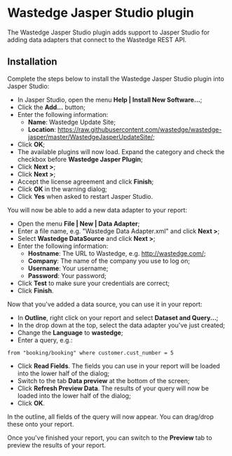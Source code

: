 # Wastedge Jasper Studio plugin

The Wastedge Jasper Studio plugin adds support to Jasper Studio for adding
data adapters that connect to the Wastedge REST API.

## Installation

Complete the steps below to install the Wastedge Jasper Studio plugin into
Jasper Studio:

* In Jasper Studio, open the menu **Help | Install New Software...**;
* Click the **Add...** button;
* Enter the following information:
  * **Name**: Wastedge Update Site;
  * **Location**: https://raw.githubusercontent.com/wastedge/wastedge-jasper/master/WastedgeJasperUpdateSite/;
* Click **OK**;
* The available plugins will now load. Expand the category and check the checkbox
  before **Wastedge Jasper Plugin**;
* Click **Next >**;
* Click **Next >**;
* Accept the license agreement and click **Finish**;
* Click **OK** in the warning dialog;
* Click **Yes** when asked to restart Jasper Studio.

You will now be able to add a new data adapter to your report:

* Open the menu **File | New | Data Adapter**;
* Enter a file name, e.g. "Wastedge Data Adapter.xml" and click **Next >**;
* Select **Wastedge DataSource** and click **Next >**;
* Enter the following information:
  * **Hostname**: The URL to Wastedge, e.g. http://wastedge.com/;
  * **Company**: The name of the company you use to log on;
  * **Username**: Your username;
  * **Password**: Your password;
* Click **Test** to make sure your credentials are correct;
* Click **Finish**.

Now that you've added a data source, you can use it in your report:

* In **Outline**, right click on your report and select **Dataset and Query...**;
* In the drop down at the top, select the data adapter you've just created;
* Change the **Language** to **wastedge**;
* Enter a query, e.g.:

```
from "booking/booking" where customer.cust_number = 5
```

* Click **Read Fields**. The fields you can use in your report will be loaded
  into the lower half of the dialog;
* Switch to the tab **Data preview** at the bottom of the screen;
* Click **Refresh Preview Data**. The results of your query will now be loaded
  into the lower half of the dialog;
* Click **OK**.

In the outline, all fields of the query will now appear. You can drag/drop these
onto your report.

Once you've finished your report, you can switch to the **Preview** tab to
preview the results of your report.

